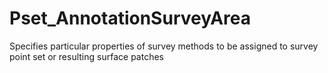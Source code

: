 # Pset_AnnotationSurveyArea

Specifies particular properties of survey methods to be assigned to survey point set or resulting surface patches
